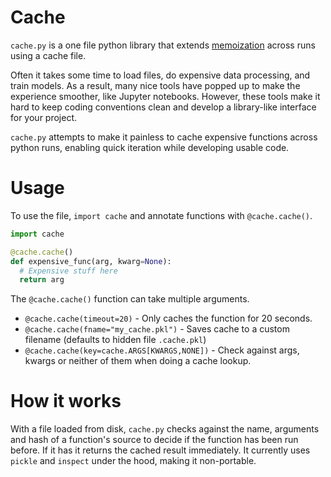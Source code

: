 # Cache

`cache.py` is a one file python library that extends [memoization](https://en.wikipedia.org/wiki/Memoization) across runs using a cache file.

Often it takes some time to load files, do expensive data processing, and train models.
As a result, many nice tools have popped up to make the experience smoother, like Jupyter notebooks.
However, these tools make it hard to keep coding conventions clean
and develop a library-like interface for your project.

`cache.py` attempts to make it painless to cache expensive functions across python runs,
enabling quick iteration while developing usable code.

# Usage

To use the file, `import cache` and annotate functions with `@cache.cache()`.

```python
import cache

@cache.cache()
def expensive_func(arg, kwarg=None):
  # Expensive stuff here
  return arg

```

The `@cache.cache()` function can take multiple arguments.

- `@cache.cache(timeout=20)` - Only caches the function for 20 seconds.
- `@cache.cache(fname="my_cache.pkl")` - Saves cache to a custom filename (defaults to hidden file `.cache.pkl`)
- `@cache.cache(key=cache.ARGS[KWARGS,NONE])` - Check against args, kwargs or neither of them when doing a cache lookup.

# How it works

With a file loaded from disk, `cache.py` checks against the name, arguments and hash of a function's source
to decide if the function has been run before.  If it has it returns the cached result immediately.
It currently uses `pickle` and `inspect` under the hood, making it non-portable.
